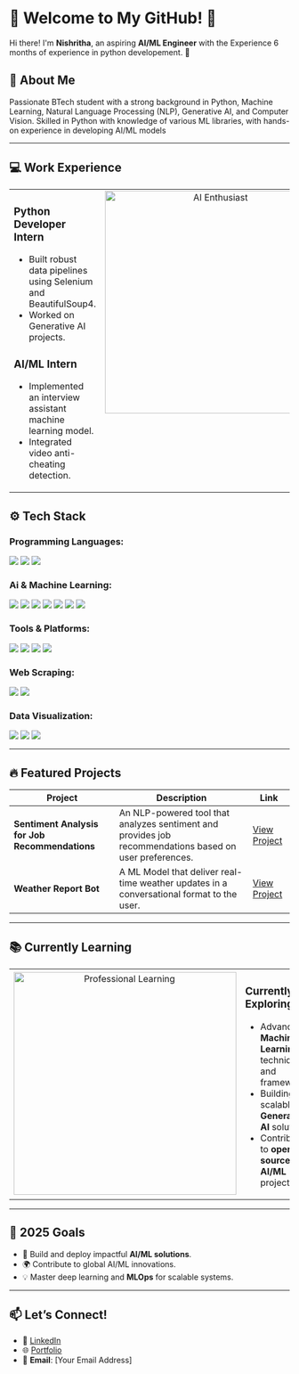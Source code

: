# 🌟 Welcome to My GitHub! 🌟  

Hi there! I'm **Nishritha**, an aspiring **AI/ML Engineer** with the Experience 6 months of experience in python developement. 🚀 


## 🧠 About Me
 Passionate BTech student with a strong background in Python, Machine Learning, Natural Language Processing (NLP),
 Generative AI, and Computer Vision. Skilled in Python with knowledge of various ML libraries, with hands-on experience in
 developing AI/ML models

---

## 💻 Work Experience

<table>
  <tr>
    <td width="50%" valign="top">
      <h3><strong>Python Developer Intern </strong></h3>
      <ul>
        <li> Built robust data pipelines using Selenium and BeautifulSoup4.</li>
        <li> Worked on Generative AI projects.</li>
      </ul>
      <h3><strong>AI/ML Intern </strong></h3>
      <ul>
        <li> Implemented an interview assistant machine learning model.</li>
        <li> Integrated video anti-cheating detection.</li>
      </ul>
    </td>
    <td width="50%" valign="top">
      <div align="center">
        <img src="https://media.giphy.com/media/qgQUggAC3Pfv687qPC/giphy.gif" width="400" alt="AI Enthusiast">
      </div>
    </td>
  </tr>
</table>


## ⚙️ Tech Stack

### **Programming Languages:**
<div align="Left">
  <img src="https://img.shields.io/badge/Python-3776AB?style=for-the-badge&logo=python&logoColor=white" />
  <img src="https://img.shields.io/badge/SQL-4479A1?style=for-the-badge&logo=postgresql&logoColor=white" />
  <img src="https://img.shields.io/badge/MySQL-4479A1?style=for-the-badge&logo=mysql&logoColor=white" />
</div>

### **Ai & Machine Learning:**
<div align="Left">
  <img src="https://img.shields.io/badge/Numpy-013243?style=for-the-badge&logo=numpy&logoColor=white" />
  <img src="https://img.shields.io/badge/Pandas-150458?style=for-the-badge&logo=pandas&logoColor=white" />
  <img src="https://img.shields.io/badge/Machine_Learning-0084FF?style=for-the-badge&logo=scikit-learn&logoColor=white" />
  <img src="https://img.shields.io/badge/Generative_AI-4A154B?style=for-the-badge&logo=openai&logoColor=white" />
  <img src="https://img.shields.io/badge/LLM-2F6E73?style=for-the-badge&logo=python&logoColor=white" />
  <img src="https://img.shields.io/badge/RAG-5E4B8B?style=for-the-badge&logo=python&logoColor=white" />
  <img src="https://img.shields.io/badge/Vector_Databases-14A76C?style=for-the-badge&logo=python&logoColor=white" />
</div>

### **Tools & Platforms:**
<div align="Left">
  <img src="https://img.shields.io/badge/Google_Colab-F9AB00?style=for-the-badge&logo=google-colab&logoColor=white" />
  <img src="https://img.shields.io/badge/Jupyter-FF2B1D?style=for-the-badge&logo=jupyter&logoColor=white" />
  <img src="https://img.shields.io/badge/Visual_Studio-5C2D91?style=for-the-badge&logo=visual-studio&logoColor=white" />
  <img src="https://img.shields.io/badge/Git-F05032?style=for-the-badge&logo=git&logoColor=white" />
</div>

### **Web Scraping:**
<div align="Left">
  <img src="https://img.shields.io/badge/Selenium-43B02A?style=for-the-badge&logo=selenium&logoColor=white" />
  <img src="https://img.shields.io/badge/BeautifulSoup4-4F5B93?style=for-the-badge&logo=python&logoColor=white" />
</div>

### **Data Visualization:**
<div align="Left">
  <img src="https://img.shields.io/badge/Seaborn-9E4E6D?style=for-the-badge&logo=python&logoColor=white" />
  <img src="https://img.shields.io/badge/Matplotlib-11557C?style=for-the-badge&logo=python&logoColor=white" />
  <img src="https://img.shields.io/badge/Plotly-3E6A8D?style=for-the-badge&logo=plotly&logoColor=white" />
</div>


---


## 🔥 Featured Projects  

| **Project**                                   | **Description**                                                                                              | **Link**         |
|-----------------------------------------------|--------------------------------------------------------------------------------------------------------------|------------------|
| **Sentiment Analysis for Job Recommendations**| An NLP-powered tool that analyzes sentiment and provides job recommendations based on user preferences.       | [View Project](https://github.com/Nishritha03/sentiment_analysis_in_job_recommendation)|
| **Weather Report Bot**                        | A ML Model that deliver real-time weather updates in a conversational format to the user.                      | [View Project](https://github.com/Nishritha03/Weather-Report-Bot)|  

---

## 📚 Currently Learning  

<table>
  <tr>
    <td width="50%" align="center">
       <img
        src="https://media.giphy.com/media/v1.Y2lkPTc5MGI3NjExbDJibnBocDNhN3dlcjdjdW1pa2FkYnFpaHRpaWhvczlzazk5azJ0ZG1lY2djODJjcTZkMXF5bGNnKXMvZns7PtweawZHFJzBmrx3gXYqC6ewrtiw/giphy.gif" width="400" alt="Professional Learning">
    </td>
    <td width="50%" valign="top">
      <h3>Currently Exploring</h3>
      <ul>
        <li>Advanced <strong>Machine Learning</strong> techniques and frameworks.</li>
        <li>Building scalable <strong>Generative AI</strong> solutions.</li>
        <li>Contributing to <strong>open-source AI/ML</strong> projects.</li>
      </ul>
    </td>
  </tr>
</table>

---
## 🎯 2025 Goals  

- 🚀 Build and deploy impactful **AI/ML solutions**.  
- 🌍 Contribute to global AI/ML innovations.  
- 💡 Master deep learning and **MLOps** for scalable systems.  

---

## 📫 Let’s Connect!  

- 💼 [LinkedIn](#)  
- 🌐 [Portfolio](#)  
- 📧 **Email**: [Your Email Address]  


